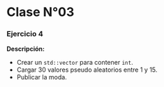 # Clase N°03

### Ejercicio 4
**Descripción:**
- Crear un `std::vector` para contener `int`.
- Cargar 30 valores pseudo aleatorios entre 1 y 15.
- Publicar la moda.